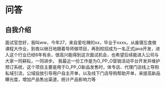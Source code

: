 # 问答

## 自我介绍
  面试官您好，我叫ww，今年27，来自爱吃辣的xx，毕业于xxxx。从废寝忘食做课程大作业，到夜以继日地跟着导师做项目，再到校招成为一名正式java开发，进入这个行业已经6年有余，很高兴能得到这次面试机会，也希望后续能进入公司与大家一同耕耘，一同进步。
我最近一份工作是为O_PP_O营销活动平台开发并维护预订系统，这个项目主要是用于O_PP_O新品发售时，体专店、代理门店线上导购私域引流，公域投放引导用户自主开单，以及线下门店导购帮助开单，来提高新品曝光度，增加产品售出渠道，统计产品影响力等
